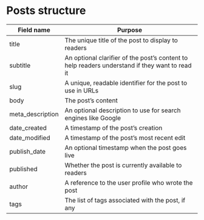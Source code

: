 # Posts structure

| Field name |	        Purpose |
| -----------|------------------|
| title |	            The unique title of the post to display to readers |
| subtitle |	        An optional clarifier of the post’s content to help readers understand if they want to read it |
| slug |	            A unique, readable identifier for the post to use in URLs |
| body |	            The post’s content |
| meta_description |	An optional description to use for search engines like Google |
| date_created |	    A timestamp of the post’s creation |
| date_modified |	    A timestamp of the post’s most recent edit |
| publish_date |	    An optional timestamp when the post goes live |
| published |	        Whether the post is currently available to readers |
| author |	            A reference to the user profile who wrote the post |
| tags |	            The list of tags associated with the post, if any |


